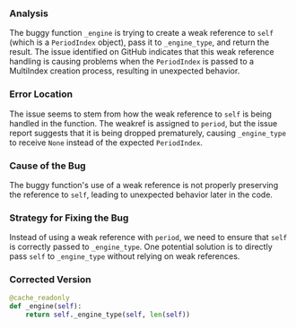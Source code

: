 ### Analysis
The buggy function `_engine` is trying to create a weak reference to `self` (which is a `PeriodIndex` object), pass it to `_engine_type`, and return the result. The issue identified on GitHub indicates that this weak reference handling is causing problems when the `PeriodIndex` is passed to a MultiIndex creation process, resulting in unexpected behavior.

### Error Location
The issue seems to stem from how the weak reference to `self` is being handled in the function. The weakref is assigned to `period`, but the issue report suggests that it is being dropped prematurely, causing `_engine_type` to receive `None` instead of the expected `PeriodIndex`.

### Cause of the Bug
The buggy function's use of a weak reference is not properly preserving the reference to `self`, leading to unexpected behavior later in the code.

### Strategy for Fixing the Bug
Instead of using a weak reference with `period`, we need to ensure that `self` is correctly passed to `_engine_type`. One potential solution is to directly pass `self` to `_engine_type` without relying on weak references.

### Corrected Version
```python
@cache_readonly
def _engine(self):
    return self._engine_type(self, len(self))
```